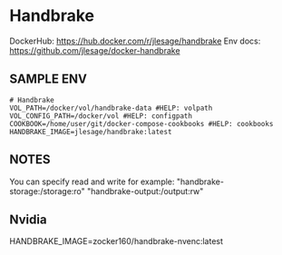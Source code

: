# Handbrake
 
DockerHub: https://hub.docker.com/r/jlesage/handbrake
Env docs: https://github.com/jlesage/docker-handbrake

## SAMPLE ENV

```text
# Handbrake
VOL_PATH=/docker/vol/handbrake-data #HELP: volpath
VOL_CONFIG_PATH=/docker/vol #HELP: configpath
COOKBOOK=/home/user/git/docker-compose-cookbooks #HELP: cookbooks
HANDBRAKE_IMAGE=jlesage/handbrake:latest
```

## NOTES

You can specify read and write for example:
"handbrake-storage:/storage:ro"
"handbrake-output:/output:rw"

## Nvidia

HANDBRAKE_IMAGE=zocker160/handbrake-nvenc:latest
